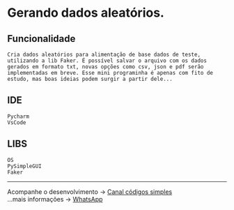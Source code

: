 # Gerando dados aleatórios.

## Funcionalidade
    Cria dados aleatórios para alimentação de base dados de teste, utilizando a lib Faker. É possível salvar o arquivo com os dados gerados em formato txt, novas opções como csv, json e pdf serão implementadas em breve. Esse mini programinha é apenas com fito de estudo, mas boas ideias podem surgir a partir dele...  

## IDE
    Pycharm
    VsCode

## LIBS
    OS
    PySimpleGUI
    Faker
    

---
Acompanhe o desenvolvimento → [Canal códigos simples](https://www.youtube.com/channel/UC8fRZfYGd21_D8DwuEcFuHw)
</br>...mais informações → <a href="https://api.whatsapp.com/send?phone=5511979714423">WhatsApp</a></p>



